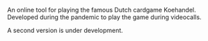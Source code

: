 An online tool for playing the famous Dutch cardgame Koehandel. Developed during the pandemic to play the game during videocalls.

A second version is under development.
